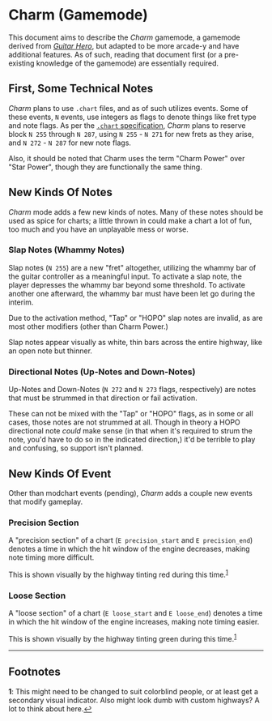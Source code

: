 # Charm (Gamemode)
This document aims to describe the *Charm* gamemode, a gamemode derived from [*Guitar Hero*](guitar-hero.md), but adapted to be more arcade-y and have additional features. As of such, reading that document first (or a pre-existing knowledge of the gamemode) are essentially required.

## First, Some Technical Notes
*Charm* plans to use `.chart` files, and as of such utilizes events. Some of these events, `N` events, use integers as flags to denote things like fret type and note flags. As per the [`.chart` specification](https://docs.google.com/document/d/1v2v0U-9HQ5qHeccpExDOLJ5CMPZZ3QytPmAG5WF0Kzs/edit), *Charm* plans to reserve block `N 255` through `N 287`, using `N 255` - `N 271` for new frets as they arise, and `N 272` - `N 287` for new note flags.

Also, it should be noted that Charm uses the term "Charm Power" over "Star Power", though they are functionally the same thing.

## New Kinds Of Notes

*Charm* mode adds a few new kinds of notes. Many of these notes should be used as spice for charts; a little thrown in could make a chart a lot of fun, too much and you have an unplayable mess or worse.

### Slap Notes (Whammy Notes)
Slap notes (`N 255`) are a new "fret" altogether, utilizing the whammy bar of the guitar controller as a meaningful input. To activate a slap note, the player depresses the whammy bar beyond some threshold. To activate another one afterward, the whammy bar must have been let go during the interim.

Due to the activation method, "Tap" or "HOPO" slap notes are invalid, as are most other modifiers (other than Charm Power.)

Slap notes appear visually as white, thin bars across the entire highway, like an open note but thinner.

### Directional Notes (Up-Notes and Down-Notes)
Up-Notes and Down-Notes (`N 272` and `N 273` flags, respectively) are notes that must be strummed in that direction or fail activation.

These can not be mixed with the "Tap" or "HOPO" flags, as in some or all cases, those notes are not strummed at all. Though in theory a HOPO directional note *could* make sense (in that when it's required to strum the note, you'd have to do so in the indicated direction,) it'd be terrible to play and confusing, so support isn't planned.

## New Kinds Of Event
Other than modchart events (pending), *Charm* adds a couple new events that modify gameplay.

### Precision Section
A "precision section" of a chart (`E precision_start` and `E precision_end`) denotes a time in which the hit window of the engine decreases, making note timing more difficult.

This is shown visually by the highway tinting red during this time.<sup id="a1">[1](#f1)</sup>

### Loose Section
A "loose section" of a chart (`E loose_start` and `E loose_end`) denotes a time in which the hit window of the engine increases, making note timing easier.

This is shown visually by the highway tinting green during this time.<sup id="a1">[1](#f1)</sup>

<hr />

## Footnotes
<b id="f1">1</b>: This might need to be changed to suit colorblind people, or at least get a secondary visual indicator. Also might look dumb with custom highways? A lot to think about here.[↩](#a1)
